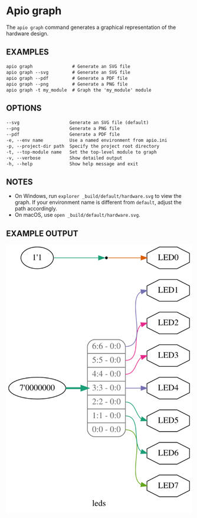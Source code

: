 # Apio graph

The `apio graph` command generates a graphical representation of the hardware design.

## EXAMPLES

```
apio graph               # Generate an SVG file
apio graph --svg         # Generate an SVG file
apio graph --pdf         # Generate a PDF file
apio graph --png         # Generate a PNG file
apio graph -t my_module  # Graph the 'my_module' module
```

## OPTIONS

```
--svg                   Generate an SVG file (default)
--png                   Generate a PNG file
--pdf                   Generate a PDF file
-e, --env name          Use a named environment from apio.ini
-p, --project-dir path  Specify the project root directory
-t, --top-module name   Set the top-level module to graph
-v, --verbose           Show detailed output
-h, --help              Show help message and exit
```

## NOTES

- On Windows, run `explorer _build/default/hardware.svg` to view the graph.
  If your environment name is different from `default`, adjust the path accordingly.
- On macOS, use `open _build/default/hardware.svg`.

## EXAMPLE OUTPUT

![](assets/apio-graph.svg)
